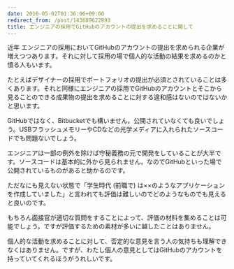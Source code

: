 ```yaml
---
date: 2016-05-02T01:36:06+09:00
redirect_from: /post/143689622893
title: エンジニアの採用でGitHubのアカウントの提出を求めることに関して
---
```


近年 エンジニアの採用においてGitHubのアカウントの提出を求められる企業が増えつつあります。それに対して採用の場で個人的な活動の結果を求めるのかと憤る人もいます。

たとえばデザイナーの採用でポートフォリオの提出が必須とされていることは多くあります。それと同様にエンジニアの採用でGitHubのアカウントとそこから見ることのできる成果物の提出を求めることに対する違和感はないのではないかと思います。

GitHubではなく、Bitbucketでも構いません。公開されていなくても良いでしょう。USBフラッシュメモリーやCDなどの光学メディアに入れられたソースコードでも問題ないでしょう。

エンジニアは一部の例外を除けば守秘義務の元で開発をしていることが大半です。ソースコードは基本的に外から見られません。なのでGitHubといった場で公開されているものがあると助かるのです。

ただなにも見えない状態で「学生時代 (前職で) は××のようなアプリケーションを作成していました」と言われても評価は難しいのでどのようなものでも見えると良いのです。

もちろん面接官が適切な質問をすることによって、評価の材料を集めることは可能でしょう。ですが評価するための素材が多いに越したことはありません。

個人的な活動を求めることに対して、否定的な意見を言う人の気持ちも理解できなくはありません。ですが、わたし個人の意見としてはGitHubのアカウントを持っていてくれるほうがうれしいです。
